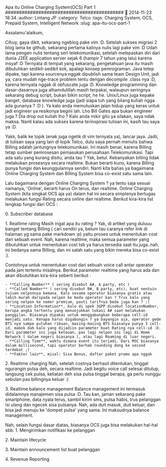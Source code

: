 Apa itu Online Charging System(OCS) Part 1
###########################################
:date: 2014-11-23 18:34
:author: Lintang JP
:category: Telco
:tags: Charging System, OCS, Prepaid System, Intelligent Network
:slug: apa-itu-ocs-part-1

Assalamu'alaikum,

Cihuy, gaya dikit, sekarang ngeblog pake vim :D. Setelah sukses migrasi 2 blog lama ke github, sekarang pertama kalinya nulis lagi pake vim :D
Udah lama pengen nulis tentang seri telekomunikasi, setelah melepaskan diri dari dunia J2EE application server sejak 6 (hampir 7 tahun yang lalu) karena insyaf :D
Ternyata di tempat yang sekarang, pengetahuan java itu masih dibutuhkan sedikit-sedikit kok, apalagi konsep pemrograman. Java tetep dipake, tapi karena sourcenya nggak dipublish sama team Design Unit, jadi ya, cara mudah nge-trace problem tentu dengan decompile .class nya :D, karena ternyata nggak di obfuscate juga :D. Knowledge programming dan dasar-dasarnya juga alhamdulillah masih terpakai, walaupun seringnya sekarang debug script, bukan bikin script, he he. Unix/Linux juga kepake banget, database knowledge juga (jadi siapa tuh yang bilang kuliah ngga ada gunanya ? :D ). Ya kalo anda memutuskan jalan hidup yang keras untuk jadi engineer ya resikonya begini lah. Lho Bill Gates apa bukan engineer juga ? Dia drop out kuliah lho ? Kalo anda mikir gitu ya silakan, saya ndak maksa. Nanti kalau ada sukses karena terinspirasi tulisan ini, kasih tau saya ya :D.

Yakk, balik ke topik (enak juga ngetik di vim ternyata ya), lancar jaya. Jadii, di tulisan saya yang lain di topik Telco, dulu saya pernah menulis bahwa Billing adalah jantungnya telekomunikasi. Ini masih benar, karena Billing tetap sumber pemrosesan pemasukan perusahaan Telekomunikasi. Tapi ada satu yang kurang disitu, anda tau ? Yak, betul. Kebanyakan billing tidak melakukan prosesnya secara realtime. Bukan berarti kuno, karena Billing punya fungsi dan keunggulannya sendiri. Nanti kita bahas ya bagaimana Online Charging System dan Billing System bisa co-exist satu sama lain.

Lalu bagaimana dengan Online Charging System ? ya tentu saja sesuai namanya, 'Online', berarti harus On terus, dan realtime. Online Charging System (kita singkat OCS aja ya) dalam hal ini secara simplenya bertugas melakukan fungsi Rating secara online dan realtime. Berikut kira-kira list lengkap fungsi dari OCS :

0\. Subscriber database


1\. Realtime rating
Masih ingat apa itu rating ? Yak, di artikel yang duluuu banget tentang Billing ( cari sendiri ya, belum tau caranya refer link di halaman yg sama pake markdown :p) yaitu proses untuk menentukan cost dari sebuah event. Nah, karena realtime, maka semua parameter yang dibutuhkan untuk menentukan cost tsb ya harus tersedia saat itu juga..nah, ini bedanya sama Billing, dan ini salah satu yang bikin mereka bisa co-exist :). 

Contohnya untuk menentukan cost dari sebuah voice call antar operator pada jam tertentu misalnya. Berikut parameter realtime yang harus ada dan akan dibutuhkan kira-kira seberti berikut :

```
- **Calling Number** ( sering disebut A#, A party, etc )
- **Called Number** ( sering disebut B#, B party, etc), buat nentuin tujuan nelponnya kemana. Kalo sesama operator biasanya gratis atau lebih murah daripada nelpon ke beda operator kan ? Trus kalo yang sering nelpon ke nomer premium, pasti tarifnya beda juga kan ? :)
- **Location Information**, kalo di spek 3GPP disebut locationNumber, berupa angka tertentu yang menunjukkan lokasi A# saat melakukan panggilan. Biasanya dipakai untuk menggabungkan beberapa cell-id menjadi satu. Kenapa harus digabungin ? ya bayangin aja, operator gede BTS nya sampe puluhan ribuan, masing-masing BTS biasanya punya 3 cell-id, mabok dah kalo yang dijadiin parameter buat Rating nya cell-id :D. Dari parameter ini juga ketauan, pas lagi nelpon ini lagi di Home Network ( dalam negeri biasanya ), atau lagi Roaming di luar negeri.
- **Calling Time**, waktu dimana event itu terjadi. Dari MSC biasanya dalam millisecond, tapi operator berhak rounding dong ke second terdekat ;)
- **Faktor lain**, misal: Sisa Bonus, daftar paket promo apa nggak 
```

2\. Realtime charging
Nah, setelah costnya berhasil ditentukan, tinggal ngurangin pulsa deh, secara realtime. Jadi begitu voice call selesai ditutup, langsung cek pulsa, keliatan deh sisa pulsa tinggal berapa, ga perlu nunggu sebulan pas billingnya keluar :) 

3\. Realtime balance management
Balance management ini termasuk didalamnya manajemen sisa pulsa :D. Tau kan, jaman sekarang pake smartphone, data nyala terus, sambil kirim sms, pulsa habis, trus pelanggan isi ulang dan ngecek sisa pulsanya. Nah, ada duit masuk, duit keluar, dan bisa jadi menuju ke 'dompet pulsa' yang sama. Ini maksudnya balance management.

Nah, selain fungsi dasar diatas, biasanya OCS juga bisa melakukan hal-hal sbb:
1\. Mengirimkan notifikasi ke pelanggan

2\. Maintain lifecycle 

3\. Maintain announcement list buat pelanggan

4\. Revenue Reporting



